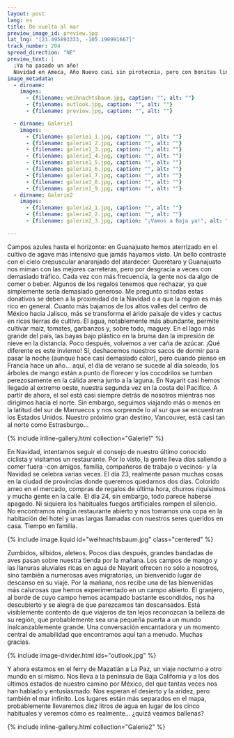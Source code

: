 ```yaml
---
layout: post
lang: es
title: De vuelta al mar
preview_image_id: preview.jpg
lat_lng: "[21.495893333, -105.190991667]"
track_number: 204
spread_direction: "NE"
preview_text: |
  ¡Ya ha pasado un año! 
  Navidad en Ameca, Año Nuevo casi sin pirotecnia, pero con bonitas linternas de aire caliente desvaneciéndose en la noche. Una cálida bienvenida de Rubén, el dueño de un pequeño hotel en medio de la nada en Nayarit. Tras unos kilómetros de costa hacia el norte, tomamos el ferry a Baja California, los dos últimos estados mexicanos que se nos permite explorar.
image_metadata:
  - dirname:
    images:
      - {filename: weihnachtsbaum.jpg, caption: "", alt: ""}
      - {filename: outlook.jpg, caption: "", alt: ""}
      - {filename: preview.jpg, caption: "", alt: ""}

  - dirname: Galerie1
    images:
      - {filename: galerie1_1.jpg, caption: "", alt: ""}
      - {filename: galerie1_2.jpg, caption: "", alt: ""}
      - {filename: galerie1_3.jpg, caption: "", alt: ""}
      - {filename: galerie1_4.jpg, caption: "", alt: ""}
      - {filename: galerie1_5.jpg, caption: "", alt: ""}
      - {filename: galerie1_6.jpg, caption: "", alt: ""}
      - {filename: galerie1_7.jpg, caption: "", alt: ""}
      - {filename: galerie1_8.jpg, caption: "", alt: ""}
      - {filename: galerie1_9.jpg, caption: "", alt: ""}
  - dirname: Galerie2
    images:
      - {filename: galerie2_1.jpg, caption: "", alt: ""}
      - {filename: galerie2_2.jpg, caption: "", alt: ""}
      - {filename: galerie2_3.jpg, caption: "¡Vamos a Baja ya!", alt: ""}

---
```


Campos azules hasta el horizonte: en Guanajuato hemos aterrizado en el cultivo de agave más intensivo que jamás hayamos visto. Un bello contraste con el cielo crepuscular anaranjado del atardecer. Querétaro y Guanajuato nos miman con las mejores carreteras, pero por desgracia a veces con demasiado tráfico. Cada vez con más frecuencia, la gente nos da algo de comer o beber. Algunos de los regalos tenemos que rechazar, ya que simplemente sería demasiado generoso. Me pregunto si todas estas donativos se deben a la proximidad de la Navidad o a que la region es más rico en general. Cuanto más bajamos de los altos valles del centro de México hacia Jalisco, más se transforma el árido paisaje de vides y cactus en ricas tierras de cultivo. El agua, notablemente más abundante, permite cultivar maíz, tomates, garbanzos y, sobre todo, maguey. En el lago más grande del país, las bayas bajo plástico en la bruma dan la impresión de nieve en la distancia. Poco después, volvemos a ver caña de azúcar. ¡Qué diferente es este invierno! Sí, deshacemos nuestros sacos de dormir para pasar la noche (aunque hace casi demasiado calor), pero cuando pienso en Francia hace un año... aquí, el día de verano se sucede al día soleado, los árboles de mango están a punto de florecer y los cocodrilos se tumban perezosamente en la cálida arena junto a la laguna. En Nayarit casi hemos llegado al extremo oeste, nuestra segunda vez en la costa del Pacífico. A partir de ahora, el sol está casi siempre detrás de nosotros mientras nos dirigimos hacia el norte. Sin embargo, seguimos viajando más o menos en la latitud del sur de Marruecos y nos sorprende lo al sur que se encuentran los Estados Unidos. Nuestro próximo gran destino, Vancouver, está casi tan al norte como Estrasburgo...

{% include inline-gallery.html collection="Galerie1" %}

En Navidad, intentamos seguir el consejo de nuestro último conocido ciclista y visitamos un restaurante. Por lo visto, la gente lleva días saliendo a comer fuera -con amigos, familia, compañeros de trabajo o vecinos- y la Navidad se celebra varias veces. El día 23, realmente pasan muchas cosas en la ciudad de provincias donde queremos quedarnos dos días. Colorido arreo en el mercado, compras de regalos de última hora, churros riquísimos y mucha gente en la calle. El día 24, sin embargo, todo parece haberse apagado. Ni siquiera los habituales fuegos artificiales rompen el silencio. No encontramos ningún restaurante abierto y nos tomamos una copa en la habitación del hotel y unas largas llamadas con nuestros seres queridos en casa. Tiempo en familia.

{% include image.liquid id="weihnachtsbaum.jpg" class="centered" %}

Zumbidos, silbidos, aleteos. Pocos días después, grandes bandadas de aves pasan sobre nuestra tienda por la mañana. Los campos de mango y las llanuras aluviales ricas en agua de Nayarit ofrecen no sólo a nosotros, sino también a numerosas aves migratorias, un bienvenido lugar de descanso en su viaje. Por la mañana, nos recibe una de las bienvenidas más calurosas que hemos experimentado en un campo abierto. El granjero, al borde de cuyo campo hemos acampado bastante escondidos, nos ha descubierto y se alegra de que parezcamos tan descansados. Está visiblemente contento de que viajeros de tan lejos reconozcan la belleza de su región, que probablemente sea una pequeña puerta a un mundo inalcanzablemente grande. Una conversación encantadora y un momento central de amabilidad que encontramos aquí tan a menudo. Muchas gracias.

{% include image-divider.html ids="outlook.jpg" %}

Y ahora estamos en el ferry de Mazatlán a La Paz, un viaje nocturno a otro mundo en sí mismo. Nos lleva a la península de Baja California y a los dos últimos estados de nuestro camino por México, del que tantas veces nos han hablado y entusiasmado. Nos esperan el desierto y la aridez, pero también el mar infinito. Los lugares están más separados en el mapa, probablemente llevaremos diez litros de agua en lugar de los cinco habituales y veremos cómo es realmente... ¿quizá veamos ballenas?

{% include inline-gallery.html collection="Galerie2" %}